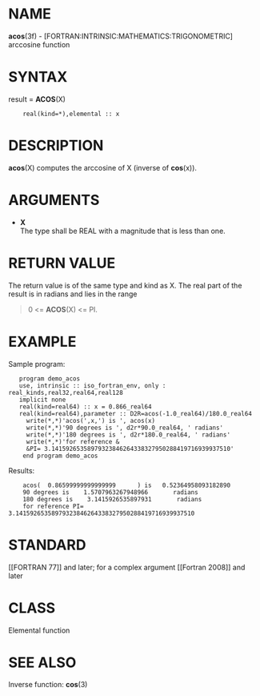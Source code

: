 # NAME

**acos**(3f) - \[FORTRAN:INTRINSIC:MATHEMATICS:TRIGONOMETRIC\] arccosine
function

# SYNTAX

result = **ACOS**(X)

``` 
    real(kind=*),elemental :: x
```

# DESCRIPTION

**acos**(X) computes the arccosine of X (inverse of **cos**(x)).

# ARGUMENTS

  - **X**  
    The type shall be REAL with a magnitude that is less than one.

# RETURN VALUE

The return value is of the same type and kind as X. The real part of the
result is in radians and lies in the range

> 0 \<= **ACOS**(X) \<= PI.

# EXAMPLE

Sample program:

``` 
   program demo_acos
   use, intrinsic :: iso_fortran_env, only : real_kinds,real32,real64,real128
   implicit none
   real(kind=real64) :: x = 0.866_real64
   real(kind=real64),parameter :: D2R=acos(-1.0_real64)/180.0_real64
     write(*,*)'acos(',x,') is ', acos(x)
     write(*,*)'90 degrees is ', d2r*90.0_real64, ' radians'
     write(*,*)'180 degrees is ', d2r*180.0_real64, ' radians'
     write(*,*)'for reference &
     &PI= 3.14159265358979323846264338327950288419716939937510'
    end program demo_acos
```

Results:

``` 
    acos(  0.86599999999999999      ) is   0.52364958093182890
    90 degrees is    1.5707963267948966       radians
    180 degrees is    3.1415926535897931       radians
    for reference PI= 3.14159265358979323846264338327950288419716939937510
```

# STANDARD

\[\[FORTRAN 77\]\] and later; for a complex argument \[\[Fortran
2008\]\] and later

# CLASS

Elemental function

# SEE ALSO

Inverse function: **cos**(3)
